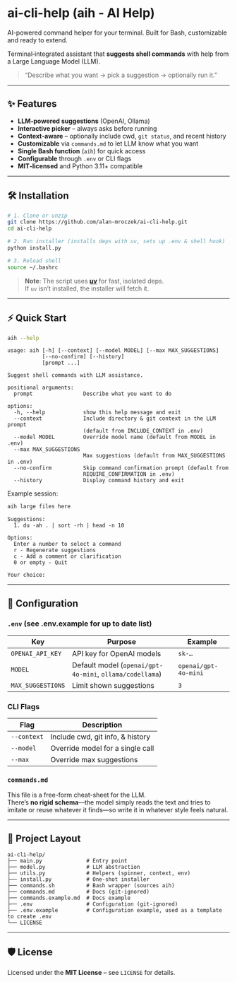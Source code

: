 # ai-cli-help (aih - AI Help)

AI-powered command helper for your terminal. Built for Bash, customizable and ready to extend.

Terminal‑integrated assistant that **suggests shell commands** with help from a Large Language Model (LLM).

> “Describe what you want → pick a suggestion → optionally run it.”

---

## ✨ Features

- **LLM‑powered suggestions** (OpenAI, Ollama)
- **Interactive picker** – always asks before running
- **Context‑aware** – optionally include cwd, `git status`, and recent history
- **Customizable** via `commands.md` to let LLM know what you want
- **Single Bash function** (`aih`) for quick access
- **Configurable** through `.env` or CLI flags
- **MIT‑licensed** and Python 3.11+ compatible

---

## 🛠️ Installation

```bash
# 1. Clone or unzip
git clone https://github.com/alan-mroczek/ai-cli-help.git
cd ai-cli-help

# 2. Run installer (installs deps with uv, sets up .env & shell hook)
python install.py

# 3. Reload shell
source ~/.bashrc
```

> **Note**: The script uses **[uv](https://github.com/astral-sh/uv)** for fast, isolated deps.  
> If `uv` isn’t installed, the installer will fetch it.

---

## ⚡ Quick Start

```bash
aih --help
```

```
usage: aih [-h] [--context] [--model MODEL] [--max MAX_SUGGESTIONS]
           [--no-confirm] [--history]
           [prompt ...]

Suggest shell commands with LLM assistance.

positional arguments:
  prompt                Describe what you want to do

options:
  -h, --help            show this help message and exit
  --context             Include directory & git context in the LLM prompt
                        (default from INCLUDE_CONTEXT in .env)
  --model MODEL         Override model name (default from MODEL in .env)
  --max MAX_SUGGESTIONS
                        Max suggestions (default from MAX_SUGGESTIONS in .env)
  --no-confirm          Skip command confirmation prompt (default from
                        REQUIRE_CONFIRMATION in .env)
  --history             Display command history and exit
```

Example session:

```bash
aih large files here
```

```   
Suggestions:
  1. du -ah . | sort -rh | head -n 10

Options:
  Enter a number to select a command
  r - Regenerate suggestions
  c - Add a comment or clarification
  0 or empty - Quit

Your choice:
```

---

## 🔧 Configuration

### `.env` (see .env.example for up to date list)

| Key               | Purpose                                                  | Example                     |
| ----------------- | ---------------------------------------------------      | --------------------------- |
| `OPENAI_API_KEY`  | API key for OpenAI models                                | `sk-…`                      |
| `MODEL`           | Default model (`openai/gpt-4o-mini`, `ollama/codellama`) | `openai/gpt-4o-mini`        |
| `MAX_SUGGESTIONS` | Limit shown suggestions                                  | `3`                         |

### CLI Flags

| Flag        | Description                      |
| ----------- | -------------------------------- |
| `--context` | Include cwd, git info, & history |
| `--model`   | Override model for a single call |
| `--max`     | Override max suggestions         |

### `commands.md`

This file is a free-form cheat-sheet for the LLM.  
There’s **no rigid schema**—the model simply reads the text and tries to imitate or reuse whatever it finds—so write it in whatever style feels natural.  

---

## 📂 Project Layout

```
ai-cli-help/
├── main.py              # Entry point
├── model.py             # LLM abstraction
├── utils.py             # Helpers (spinner, context, env)
├── install.py           # One‑shot installer
├── commands.sh          # Bash wrapper (sources aih)
├── commands.md          # Docs (git-ignored)
├── commands.example.md  # Docs example
├── .env                 # Configuration (git‑ignored)
├── .env.example         # Configuration example, used as a template to create .env
└── LICENSE
```

---

## 🛡️ License

Licensed under the **MIT License** – see `LICENSE` for details.
